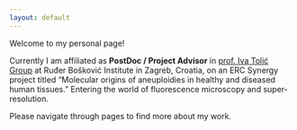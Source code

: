 ```yaml
---
layout: default
---
```


Welcome to my personal page!

Currently I am affiliated as **PostDoc / Project Advisor** in [prof. Iva Tolić Group](http://tolic.irb.hr) at Ruđer Bošković Institute in Zagreb, Croatia, on an ERC Synergy project titled “Molecular origins of aneuploidies in healthy and diseased human tissues.”
Entering the world of fluorescence microscopy and super-resolution.

Please navigate through pages to find more about my work.